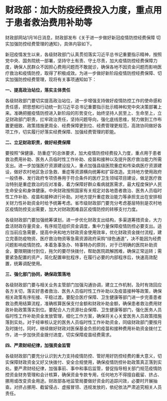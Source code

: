 # 财政部：加大防疫经费投入力度，重点用于患者救治费用补助等

财政部网站1月16日消息，财政部发布《关于进一步做好新冠疫情防控经费保障 切实加强防控经费管理的通知》，具体内容如下。

新冠疫情发生以来，各级财政部门认真贯彻落实习近平总书记重要指示精神，按照党中央、国务院统一部署，坚持守土有责、守土尽责，加大疫情防控经费保障力度，确保人民群众不因担心费用问题而不敢就诊，确保各地不因资金问题而影响医疗救治和疫情防控，取得了积极成效。为进一步做好新阶段疫情防控经费保障、切实加强防控经费管理，现将有关事项通知如下：

**一、提高政治站位，落实主体责任**

各级财政部门要切实提高政治站位，进一步增强支持做好疫情防控工作的使命感和责任感，把思想和行动统一到习近平总书记重要指示批示精神和党中央决策部署上来。准确把握疫情防控进入新阶段的形势变化，始终坚持人民至上、生命至上，立足财政部门职责，扛牢政治责任，坚持问题导向，强化底线思维，努力做到工作布置更细致、政策措施更周全、经费保障更到位、经费管理更规范，高效协同做好各项工作，切实履行好落实经费保障、加强经费管理的职能。

**二、立足财政职责，做好经费保障**

要按照“保健康、防重症”的总体要求，加大疫情防控经费投入力度，重点用于患者救治费用补助、医务人员临时性工作补助、疫苗和接种以及提升医疗救治能力所需支出。进一步加强医疗资源建设投入，重点加强县级医院重症和传染病医疗资源建设，做好农村地区急诊急救、重症等资源横向统筹和扩容改造。支持地方使用政府一般债券、发行政府专项债券用于符合条件的医疗卫生领域项目建设，做足医疗救治特别是重症救治的应对准备，着力保障好群众看病就医需求，最大程度保护人民生命安全和身体健康。中央财政按照国家有关规定对各地患者救治、医务人员临时性工作补助、疫苗和接种进行补助。对地方提升重症救治能力等承担支出在安排相关财力性补助资金时给予统筹考虑。省市级财政部门要充分考虑基层特别是农村地区疫情防控支出需要，加大对财政困难县区疫情防控的转移支付力度。

各级财政部门要加强统筹谋划，进一步优化财政支出结构，多渠道筹措资金，大力盘活财政存量资金，有序规范组织资金调度，集中力量保障疫情防控必要支出。适应当前应急需要，提高中央和地方财政资金使用效率，优化财政资金拨付流程，建立完善防疫物资、医疗救治物资等急需资源政府采购“绿色通道”，决不能因为经费问题影响疫情防控。本着急事急办、特事特办的原则，对于已明确的医院补助资金，要限期拨付到位，拖欠的要尽快拨付，帮助医院疏解困难，确保正常运转；需要紧急配置的资产，简化配置审批程序，在履行必要的内部程序后，快速高效配置，统筹调配使用。

**三、强化部门协同，确保政策落地**

各级财政部门要与相关业务主管部门加强沟通协调，建立工作机制，及时有效回应各方关切，落实好患者救治、医务人员临时性工作补助以及疫苗接种等政策，确保相关政策有序衔接、平稳过渡。要配合医疗保障、卫生健康等部门进一步完善患者救治费用结算流程，准确核算医保支付金额和财政补助金额，确保患者救治费用财政补助政策落实到位。要配合人力资源社会保障、卫生健康等部门，强化医务人员临时性工作补助资金发放管理，细化工作方案，确保将关心关爱医务人员政策措施落到实处。对于经审核认定的医务人员临时性工作补助资金，同级财政部门要按月及时拨付。同时，继续做好财政对医保基金负担的疫苗和接种费用补助资金拨付工作，进一步加快资金拨付进度，切实保障疫苗经费需求。

**四、严肃财经纪律，加强资金监管**

各级财政部门要充分认识到大力支持疫情防控、管好用好防控经费的重大意义，切实保障财政资金又好又快拨付、安全合规使用，确保疫情防控补助政策真正落到实处。要严肃财经纪律，加强事前、事中和事后监管，督促指导相关部门规范疫情防控资金财务管理和会计核算，确保资金专款专用，任何地方不得擅自截留、挤占、挪用或改变资金用途。财政部各地监管局要做好资金的追踪问效，必要时开展抽查。对挤占挪用、截留侵占、虚报冒领、违规发放的，依纪依法严肃追究相关人员责任。

